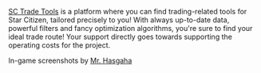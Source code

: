 [SC Trade Tools](http://sc-trade.tools/) is a platform where you can find trading-related tools for Star Citizen, tailored precisely to you! With always up-to-date data, powerful filters and fancy optimization algorithms, you're sure to find your ideal trade route!
Your support directly goes towards supporting the operating costs for the project.

In-game screenshots by [Mr. Hasgaha](http://hasgaha.com/)
